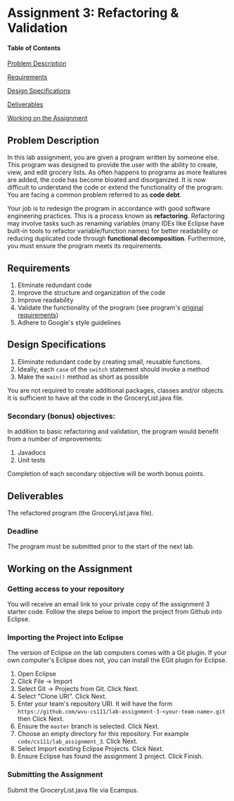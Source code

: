 # Assignment 3: Refactoring & Validation

#### Table of Contents 

[Problem Description](#problem-description)

[Requirements](#requirements)

[Design Specifications](#design-specifications)

[Deliverables](#deliverables)

[Working on the Assignment](#working-on-the-assignment)

## Problem Description
In this lab assignment, you are given a program written by someone else. This program was designed to provide the user with the ability to create, view, and edit grocery lists. As often happens to programs as more features are added, the code has become bloated and disorganized. It is now difficult to understand the code or extend the functionality of the program. You are facing a common problem referred to as **code debt**.

Your job is to redesign the program in accordance with good software engineering practices. This is a process known as **refactoring**. Refactoring may involve tasks such as renaming variables (many IDEs like Eclipse have built-in tools to refactor variable/function names) for better readability or reducing duplicated code through **functional decomposition**. Furthermore, you must ensure the program meets its requirements.

## Requirements

1. Eliminate redundant code
2. Improve the structure and organization of the code
3. Improve readability
4. Validate the functionality of the program (see program's [original requirements](GroceryListRequirements.pdf))
5. Adhere to Google's style guidelines

## Design Specifications

1. Eliminate redundant code by creating small, reusable functions.
2. Ideally, each `case` of the `switch` statement should invoke a method
3. Make the `main()` method as short as possible

You are not required to create additional packages, classes and/or objects. It is sufficient to have all the code in the GroceryList.java file.

### Secondary (bonus) objectives:

In addition to basic refactoring and validation, the program would benefit from a number of improvements:

1. Javadocs
2. Unit tests

Completion of each secondary objective will be worth bonus points.

## Deliverables

The refactored program (the GroceryList.java file).

### Deadline

The program must be submitted prior to the start of the next lab.

## Working on the Assignment
### Getting access to your repository
You will receive an email link to your private copy of the assignment 3 starter code. Follow the steps below to import the project from Github into Eclipse.

### Importing the Project into Eclipse
The version of Eclipse on the lab computers comes with a Git plugin. If your own computer's Eclipse does not, you can install the EGit plugin for Eclipse.

1. Open Eclipse
2. Click File -> Import
3. Select Git -> Projects from Git. Click Next.
4. Select "Clone URI". Click Next.
5. Enter your team's repository URI. It will have the form `https://github.com/wvu-cs111/lab-assignment-3-<your-team-name>.git` then Click Next.
6. Ensure the `master` branch is selected. Click Next.
7. Choose an empty directory for this repository. For example `code/cs111/lab_assignment_3`. Click Next.
8. Select Import existing Eclipse Projects. Click Next.
9. Ensure Eclipse has found the assignment 3 project. Click Finish.

### Submitting the Assignment
Submit the GroceryList.java file via Ecampus.


